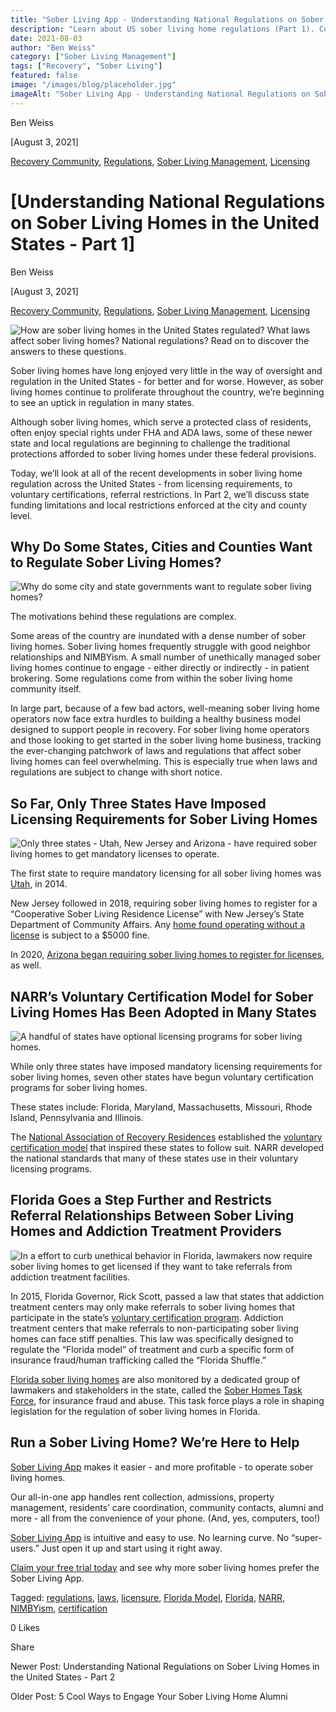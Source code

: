```yaml
---
title: "Sober Living App - Understanding National Regulations on Sober Living Homes in the United States - Part 1"
description: "Learn about US sober living home regulations (Part 1). Covers licensing, voluntary certifications & referral rules impacting recovery residences nationwide."
date: 2021-08-03
author: "Ben Weiss"
category: ["Sober Living Management"]
tags: ["Recovery", "Sober Living"]
featured: false
image: "/images/blog/placeholder.jpg"
imageAlt: "Sober Living App - Understanding National Regulations on Sober Living Homes in the United States - Part 1"
---
```


Ben Weiss

[August 3, 2021]

[Recovery Community](/sober-living-app-blog/category/Recovery+Community), [Regulations](/sober-living-app-blog/category/Regulations), [Sober Living Management](/sober-living-app-blog/category/Sober+Living+Management), [Licensing](/sober-living-app-blog/category/Licensing)

#  [Understanding National Regulations on Sober Living Homes in the United States - Part 1]

Ben Weiss

[August 3, 2021]

[Recovery Community](/sober-living-app-blog/category/Recovery+Community), [Regulations](/sober-living-app-blog/category/Regulations), [Sober Living Management](/sober-living-app-blog/category/Sober+Living+Management), [Licensing](/sober-living-app-blog/category/Licensing)

![How are sober living homes in the United States regulated? What laws affect sober living homes? National regulations? Read on to discover the answers to these questions.](/images/blog/understanding-national-regulations-on-sober-living-homes-in-the-united-states-part-1/Screen_Shot_2021-07-29_at_5.15.06_PM.png)

Sober living homes have long enjoyed very little in the way of oversight and regulation in the United States - for better and for worse. However, as sober living homes continue to proliferate throughout the country, we’re beginning to see an uptick in regulation in many states. 

Although sober living homes, which serve a protected class of residents, often enjoy special rights under FHA and ADA laws, some of these newer state and local regulations are beginning to challenge the traditional protections afforded to sober living homes under these federal provisions. 

Today, we’ll look at all of the recent developments in sober living home regulation across the United States - from licensing requirements, to voluntary certifications, referral restrictions. In Part 2, we’ll discuss state funding limitations and local restrictions enforced at the city and county level. 

## Why Do Some States, Cities and Counties Want to Regulate Sober Living Homes?

![Why do some city and state governments want to regulate sober living homes?](/images/blog/understanding-national-regulations-on-sober-living-homes-in-the-united-states-part-1/Screen_Shot_2021-07-29_at_5.15.42_PM.png)

The motivations behind these regulations are complex. 

Some areas of the country are inundated with a dense number of sober living homes. Sober living homes frequently struggle with good neighbor relationships and NIMBYism. A small number of unethically managed sober living homes continue to engage - either directly or indirectly - in patient brokering. Some regulations come from within the sober living home community itself.   

In large part, because of a few bad actors, well-meaning sober living home operators now face extra hurdles to building a healthy business model designed to support people in recovery. For sober living home operators and those looking to get started in the sober living home business, tracking the ever-changing patchwork of laws and regulations that affect sober living homes can feel overwhelming. This is especially true when laws and regulations are subject to change with short notice. 

## So Far, Only Three States Have Imposed Licensing Requirements for Sober Living Homes 

![Only three states - Utah, New Jersey and Arizona - have required sober living homes to get mandatory licenses to operate.](/images/blog/understanding-national-regulations-on-sober-living-homes-in-the-united-states-part-1/Screen_Shot_2021-07-29_at_5.16.06_PM.png)

The first state to require mandatory licensing for all sober living homes was [Utah](https://archive.sltrib.com/article.php?id=3462799&itype=CMSID), in 2014. 

New Jersey followed in 2018, requiring sober living homes to register for a “Cooperative Sober Living Residence License” with New Jersey’s State Department of Community Affairs. Any [home found operating without a license](https://www.nj.com/monmouth/2020/01/officials-crack-down-on-unlicensed-sober-living-home-hours-after-njcom-report.html) is subject to a $5000 fine. 

In 2020, [Arizona began requiring sober living homes to register for licenses](https://tucson.com/news/arizona_news/judge-allows-arizona-to-enforce-new-regulations-on-sober-living-homes/article_186de6d1-0e0f-5f26-bf50-6c7b7267cd17.html), as well. 

## NARR’s Voluntary Certification Model for Sober Living Homes Has Been Adopted in Many States 

![A handful of states have optional licensing programs for sober living homes.](/images/blog/understanding-national-regulations-on-sober-living-homes-in-the-united-states-part-1/Screen_Shot_2021-07-29_at_5.16.35_PM.png)

While only three states have imposed mandatory licensing requirements for sober living homes, seven other states have begun voluntary certification programs for sober living homes. 

These states include: Florida, Maryland, Massachusetts, Missouri, Rhode Island, Pennsylvania and Illinois. 

The [National Association of Recovery Residences](https://narronline.org/) established the [voluntary certification model](https://narronline.org/affiliate-services/standards-and-certification-program/) that inspired these states to follow suit. NARR developed the national standards that many of these states use in their voluntary licensing programs. 

## Florida Goes a Step Further and Restricts Referral Relationships Between Sober Living Homes and Addiction Treatment Providers 

![In a effort to curb unethical behavior in Florida, lawmakers now require sober living homes to get licensed if they want to take referrals from addiction treatment facilities.](/images/blog/understanding-national-regulations-on-sober-living-homes-in-the-united-states-part-1/Screen_Shot_2021-07-29_at_5.18.56_PM.png)

In 2015, Florida Governor, Rick Scott, passed a law that states that addiction treatment centers may only make referrals to sober living homes that participate in the state’s [voluntary certification program](https://www.myflfamilies.com/service-programs/samh/recovery-residence/). Addiction treatment centers that make referrals to non-participating sober living homes can face stiff penalties. This law was specifically designed to regulate the “Florida model” of treatment and curb a specific form of insurance fraud/human trafficking called the “Florida Shuffle.” 

[Florida sober living homes](https://soberlivingapp.com/sober-living-app-blog/2021/5/18/considering-opening-a-sober-living-home-in-florida-heres-how) are also monitored by a dedicated group of lawmakers and stakeholders in the state, called the [Sober Homes Task Force](http://www.sa15.state.fl.us/stateattorney/SoberHomes/indexSH.htm), for insurance fraud and abuse. This task force plays a role in shaping legislation for the regulation of sober living homes in Florida.

## Run a Sober Living Home? We’re Here to Help 

[Sober Living App](/) makes it easier - and more profitable - to operate sober living homes. 

Our all-in-one app handles rent collection, admissions, property management, residents’ care coordination, community contacts, alumni and more - all from the convenience of your phone. (And, yes, computers, too!) 

[Sober Living App](/) is intuitive and easy to use. No learning curve. No “super-users.” Just open it up and start using it right away. 

[Claim your free trial today](https://behavehealth.com/get-started) and see why more sober living homes prefer the Sober Living App.

Tagged: [regulations](/sober-living-app-blog/tag/regulations), [laws](https://soberlivingapp.com/sober-living-app-blog/tag/laws), [licensure](/sober-living-app-blog/tag/licensure), [Florida Model](/sober-living-app-blog/tag/Florida+Model), [Florida](/sober-living-app-blog/tag/Florida), [NARR](/sober-living-app-blog/tag/NARR), [NIMBYism](/sober-living-app-blog/tag/NIMBYism), [certification](/sober-living-app-blog/tag/certification)

0 Likes

Share

Newer Post: Understanding National Regulations on Sober Living Homes in the United States - Part 2

Older Post: 5 Cool Ways to Engage Your Sober Living Home Alumni